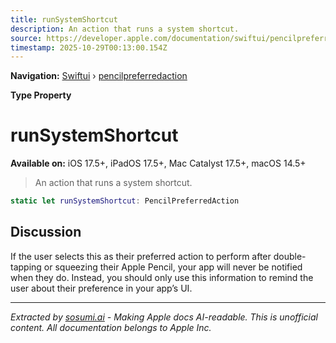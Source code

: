 ```yaml
---
title: runSystemShortcut
description: An action that runs a system shortcut.
source: https://developer.apple.com/documentation/swiftui/pencilpreferredaction/runsystemshortcut
timestamp: 2025-10-29T00:13:00.154Z
---
```


**Navigation:** [Swiftui](/documentation/swiftui) › [pencilpreferredaction](/documentation/swiftui/pencilpreferredaction)

**Type Property**

# runSystemShortcut

**Available on:** iOS 17.5+, iPadOS 17.5+, Mac Catalyst 17.5+, macOS 14.5+

> An action that runs a system shortcut.

```swift
static let runSystemShortcut: PencilPreferredAction
```

## Discussion

If the user selects this as their preferred action to perform after double-tapping or squeezing their Apple Pencil, your app will never be notified when they do. Instead, you should only use this information to remind the user about their preference in your app’s UI.

---

*Extracted by [sosumi.ai](https://sosumi.ai) - Making Apple docs AI-readable.*
*This is unofficial content. All documentation belongs to Apple Inc.*

